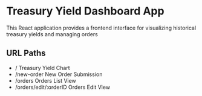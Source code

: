 # Treasury Yield Dashboard App 

This React application provides a frontend interface for visualizing historical treasury yields and managing orders

## URL Paths
- / Treasury Yield Chart
- /new-order New Order Submission
- /orders Orders List View 
- /orders/edit/:orderID Orders Edit View
